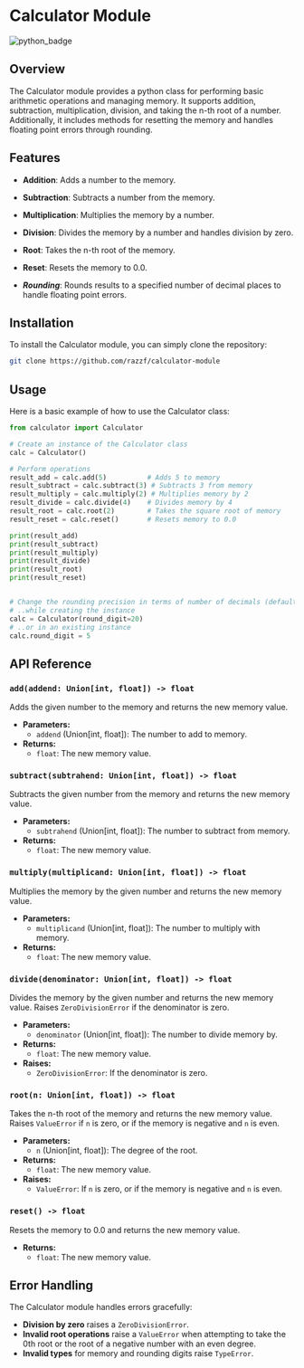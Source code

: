# Calculator Module

![python_badge](https://img.shields.io/badge/Python-FFD43B?style=for-the-badge&logo=python&logoColor=blue)

## Overview

The Calculator module provides a python class for performing basic arithmetic operations and managing memory. It supports addition, subtraction, multiplication, division, and taking the n-th root of a number. Additionally, it includes methods for resetting the memory and handles floating point errors through rounding.

## Features

- **Addition**: Adds a number to the memory.
- **Subtraction**: Subtracts a number from the memory.
- **Multiplication**: Multiplies the memory by a number.
- **Division**: Divides the memory by a number and handles division by zero.
- **Root**: Takes the n-th root of the memory.
- **Reset**: Resets the memory to 0.0.


- ***Rounding***: Rounds results to a specified number of decimal places to handle floating point errors.

## Installation

To install the Calculator module, you can simply clone the repository:

```bash
git clone https://github.com/razzf/calculator-module
```

## Usage

Here is a basic example of how to use the Calculator class:

```python
from calculator import Calculator

# Create an instance of the Calculator class
calc = Calculator()

# Perform operations
result_add = calc.add(5)          # Adds 5 to memory
result_subtract = calc.subtract(3) # Subtracts 3 from memory
result_multiply = calc.multiply(2) # Multiplies memory by 2
result_divide = calc.divide(4)    # Divides memory by 4
result_root = calc.root(2)        # Takes the square root of memory
result_reset = calc.reset()       # Resets memory to 0.0

print(result_add)
print(result_subtract)
print(result_multiply)
print(result_divide)
print(result_root)
print(result_reset)


# Change the rounding precision in terms of number of decimals (default: 10),
# ..while creating the instance
calc = Calculator(round_digit=20)
# ..or in an existing instance
calc.round_digit = 5

```

## API Reference

### `add(addend: Union[int, float]) -> float`

Adds the given number to the memory and returns the new memory value.

- **Parameters:**
  - `addend` (Union[int, float]): The number to add to memory.
- **Returns:**
  - `float`: The new memory value.

### `subtract(subtrahend: Union[int, float]) -> float`

Subtracts the given number from the memory and returns the new memory value.

- **Parameters:**
  - `subtrahend` (Union[int, float]): The number to subtract from memory.
- **Returns:**
  - `float`: The new memory value.

### `multiply(multiplicand: Union[int, float]) -> float`

Multiplies the memory by the given number and returns the new memory value.

- **Parameters:**
  - `multiplicand` (Union[int, float]): The number to multiply with memory.
- **Returns:**
  - `float`: The new memory value.

### `divide(denominator: Union[int, float]) -> float`

Divides the memory by the given number and returns the new memory value. Raises `ZeroDivisionError` if the denominator is zero.

- **Parameters:**
  - `denominator` (Union[int, float]): The number to divide memory by.
- **Returns:**
  - `float`: The new memory value.
- **Raises:**
  - `ZeroDivisionError`: If the denominator is zero.

### `root(n: Union[int, float]) -> float`

Takes the n-th root of the memory and returns the new memory value. Raises `ValueError` if `n` is zero, or if the memory is negative and `n` is even.

- **Parameters:**
  - `n` (Union[int, float]): The degree of the root.
- **Returns:**
  - `float`: The new memory value.
- **Raises:**
  - `ValueError`: If `n` is zero, or if the memory is negative and `n` is even.

### `reset() -> float`

Resets the memory to 0.0 and returns the new memory value.

- **Returns:**
  - `float`: The new memory value.

## Error Handling

The Calculator module handles errors gracefully:

- **Division by zero** raises a `ZeroDivisionError`.
- **Invalid root operations** raise a `ValueError` when attempting to take the 0th root or the root of a negative number with an even degree.
- **Invalid types** for memory and rounding digits raise `TypeError`.
